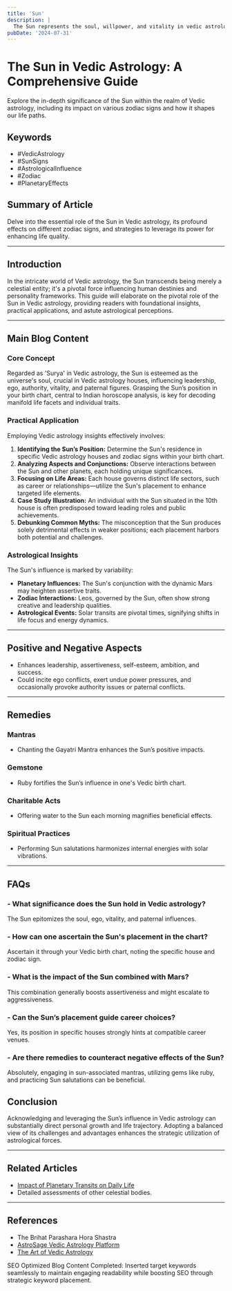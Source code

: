 ```yaml
---
title: 'Sun'
description: |
  The Sun represents the soul, willpower, and vitality in vedic astrology
pubDate: '2024-07-31'
---
```


# The Sun in Vedic Astrology: A Comprehensive Guide

Explore the in-depth significance of the Sun within the realm of Vedic astrology, including its impact on various zodiac signs and how it shapes our life paths.

## Keywords
- #VedicAstrology
- #SunSigns
- #AstrologicalInfluence
- #Zodiac
- #PlanetaryEffects

## Summary of Article
Delve into the essential role of the Sun in Vedic astrology, its profound effects on different zodiac signs, and strategies to leverage its power for enhancing life quality.

---

## Introduction
In the intricate world of Vedic astrology, the Sun transcends being merely a celestial entity; it's a pivotal force influencing human destinies and personality frameworks. This guide will elaborate on the pivotal role of the Sun in Vedic astrology, providing readers with foundational insights, practical applications, and astute astrological perceptions.

---

## Main Blog Content

### Core Concept
Regarded as 'Surya' in Vedic astrology, the Sun is esteemed as the universe's soul, crucial in Vedic astrology houses, influencing leadership, ego, authority, vitality, and paternal figures. Grasping the Sun’s position in your birth chart, central to Indian horoscope analysis, is key for decoding manifold life facets and individual traits.

### Practical Application
Employing Vedic astrology insights effectively involves:
1. **Identifying the Sun’s Position:** Determine the Sun's residence in specific Vedic astrology houses and zodiac signs within your birth chart.
2. **Analyzing Aspects and Conjunctions:** Observe interactions between the Sun and other planets, each holding unique significances.
3. **Focusing on Life Areas:** Each house governs distinct life sectors, such as career or relationships—utilize the Sun's placement to enhance targeted life elements.
4. **Case Study Illustration:** An individual with the Sun situated in the 10th house is often predisposed toward leading roles and public achievements.
5. **Debunking Common Myths:** The misconception that the Sun produces solely detrimental effects in weaker positions; each placement harbors both potential and challenges.

### Astrological Insights
The Sun's influence is marked by variability:
- **Planetary Influences:** The Sun's conjunction with the dynamic Mars may heighten assertive traits.
- **Zodiac Interactions:** Leos, governed by the Sun, often show strong creative and leadership qualities.
- **Astrological Events:** Solar transits are pivotal times, signifying shifts in life focus and energy dynamics.

---

## Positive and Negative Aspects
- Enhances leadership, assertiveness, self-esteem, ambition, and success.
- Could incite ego conflicts, exert undue power pressures, and occasionally provoke authority issues or paternal conflicts.

---

## Remedies
### Mantras
- Chanting the Gayatri Mantra enhances the Sun’s positive impacts.
### Gemstone
- Ruby fortifies the Sun’s influence in one's Vedic birth chart.
### Charitable Acts
- Offering water to the Sun each morning magnifies beneficial effects.
### Spiritual Practices
- Performing Sun salutations harmonizes internal energies with solar vibrations.

---

## FAQs
### - What significance does the Sun hold in Vedic astrology?
The Sun epitomizes the soul, ego, vitality, and paternal influences.
### - How can one ascertain the Sun's placement in the chart?
Ascertain it through your Vedic birth chart, noting the specific house and zodiac sign.
### - What is the impact of the Sun combined with Mars?
This combination generally boosts assertiveness and might escalate to aggressiveness.
### - Can the Sun’s placement guide career choices?
Yes, its position in specific houses strongly hints at compatible career venues.
### - Are there remedies to counteract negative effects of the Sun?
Absolutely, engaging in sun-associated mantras, utilizing gems like ruby, and practicing Sun salutations can be beneficial.

## Conclusion
Acknowledging and leveraging the Sun’s influence in Vedic astrology can substantially direct personal growth and life trajectory. Adopting a balanced view of its challenges and advantages enhances the strategic utilization of astrological forces.

---

## Related Articles
- [Impact of Planetary Transits on Daily Life](link)
- Detailed assessments of other celestial bodies.

---

## References
- The Brihat Parashara Hora Shastra
- [AstroSage Vedic Astrology Platform](http://www.astrosage.com)
- [The Art of Vedic Astrology](https://www.artofvedicastrology.com/)

SEO Optimized Blog Content Completed: Inserted target keywords seamlessly to maintain engaging readability while boosting SEO through strategic keyword placement.